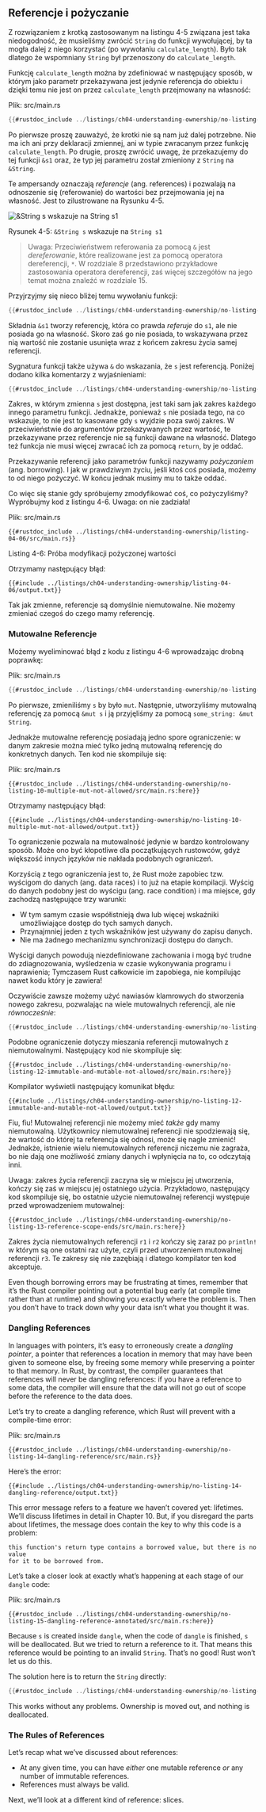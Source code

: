 ## Referencje i pożyczanie

Z rozwiązaniem z krotką zastosowanym na listingu 4-5 związana jest taka niedogodność,
że musieliśmy zwrócić `String` do funkcji wywołującej, by ta mogła dalej z niego korzystać
(po wywołaniu `calculate_length`). Było tak dlatego że wspomniany `String` był przenoszony do `calculate_length`.

Funkcję `calculate_length` można by zdefiniować w następujący sposób, w którym jako parametr przekazywana jest jedynie referencja do obiektu i dzięki temu nie jest on przez `calculate_length` przejmowany na własność:

<span class="filename">Plik: src/main.rs</span>

```rust
{{#rustdoc_include ../listings/ch04-understanding-ownership/no-listing-07-reference/src/main.rs:all}}
```
Po pierwsze proszę zauważyć, że krotki nie są nam już dalej potrzebne. Nie ma ich ani przy deklaracji zmiennej, ani w typie zwracanym przez funkcję `calculate_length`. Po drugie, proszę zwrócić uwagę, że przekazujemy do tej funkcji `&s1` oraz, że typ jej parametru został zmieniony z `String` na `&String`.

Te ampersandy oznaczają *referencje* (ang. references) i pozwalają na odnoszenie się (referowanie) do wartości bez przejmowania jej na własność.
Jest to zilustrowane na Rysunku 4-5.

<img alt="&String s wskazuje na String s1" src="img/trpl04-05.svg" class="center" />

<span class="caption">Rysunek 4-5: `&String s` wskazuje na `String s1`</span>

> Uwaga: Przeciwieństwem referowania za pomocą `&` jest *dereferowanie*,
> które realizowane jest za pomocą operatora dereferencji, `*`.
> W rozdziale 8 przedstawiono przykładowe zastosowania operatora dereferencji,
> zaś więcej szczegółów na jego temat można znaleźć w rozdziale 15.

Przyjrzyjmy się nieco bliżej temu wywołaniu funkcji:

```rust
{{#rustdoc_include ../listings/ch04-understanding-ownership/no-listing-07-reference/src/main.rs:here}}
```
Składnia `&s1` tworzy referencję, która co prawda *referuje* do `s1`, ale
nie posiada go na własność.
Skoro zaś go nie posiada, to wskazywana przez nią wartość nie zostanie
usunięta wraz z końcem zakresu życia samej referencji.

Sygnatura funkcji także używa `&` do wskazania, że `s` jest referencją.
Poniżej dodano kilka komentarzy z wyjaśnieniami:

```rust
{{#rustdoc_include ../listings/ch04-understanding-ownership/no-listing-08-reference-with-annotations/src/main.rs:here}}
```
Zakres, w którym zmienna `s` jest dostępna, jest taki sam jak zakres każdego innego parametru funkcji.
Jednakże, ponieważ `s` nie posiada tego, na co wskazuje, to nie jest to kasowane gdy `s` wyjdzie poza swój zakres.
W przeciwieństwie do argumentów przekazywanych przez wartość, te przekazywane przez referencje nie są funkcji dawane na własność.
Dlatego też funkcja nie musi więcej zwracać ich za pomocą `return`, by je oddać.

Przekazywanie referencji jako parametrów funkcji nazywamy *pożyczaniem* (ang. borrowing).
I jak w prawdziwym życiu, jeśli ktoś coś posiada, możemy to od niego pożyczyć.
W końcu jednak musimy mu to także oddać.

Co więc się stanie gdy spróbujemy zmodyfikować coś, co pożyczyliśmy?
Wypróbujmy kod z listingu 4-6. Uwaga: on nie zadziała!

<span class="filename">Plik: src/main.rs</span>

```rust,ignore,does_not_compile
{{#rustdoc_include ../listings/ch04-understanding-ownership/listing-04-06/src/main.rs}}
```

<span class="caption">Listing 4-6: Próba modyfikacji pożyczonej wartości</span>

Otrzymamy następujący błąd:

```text
{{#include ../listings/ch04-understanding-ownership/listing-04-06/output.txt}}
```

Tak jak zmienne, referencje są domyślnie niemutowalne.
Nie możemy zmieniać czegoś do czego mamy referencję.

### Mutowalne Referencje

Możemy wyeliminować błąd z kodu z listingu 4-6 wprowadzając drobną poprawkę:

<span class="filename">Plik: src/main.rs</span>

```rust
{{#rustdoc_include ../listings/ch04-understanding-ownership/no-listing-09-fixes-listing-04-06/src/main.rs}}
```

Po pierwsze, zmieniliśmy `s` by było `mut`. Następnie, utworzyliśmy mutowalną referencję za pomocą `&mut s` i ją przyjęliśmy za pomocą `some_string: &mut String`.

Jednakże mutowalne referencję posiadają jedno spore ograniczenie: w danym zakresie można mieć tylko jedną mutowalną referencję do konkretnych danych. Ten kod nie skompiluje się:

<span class="filename">Plik: src/main.rs</span>

```rust,ignore,does_not_compile
{{#rustdoc_include ../listings/ch04-understanding-ownership/no-listing-10-multiple-mut-not-allowed/src/main.rs:here}}
```

Otrzymamy następujący błąd:

```text
{{#include ../listings/ch04-understanding-ownership/no-listing-10-multiple-mut-not-allowed/output.txt}}
```

To ograniczenie pozwala na mutowalność jedynie w bardzo kontrolowany sposób.
Może ono być kłopotliwe dla początkujących rustowców, gdyż większość innych języków nie nakłada podobnych ograniczeń.

Korzyścią z tego ograniczenia jest to, że Rust może zapobiec tzw. wyścigom do danych (ang. data races) i to już na etapie kompilacji. Wyścig do danych podobny jest do wyścigu (ang. race condition) i ma miejsce, gdy zachodzą następujące trzy warunki:

* W tym samym czasie współistnieją dwa lub więcej wskaźniki umożliwiające dostęp do tych samych danych.
* Przynajmniej jeden z tych wskaźników jest używany do zapisu danych.
* Nie ma żadnego mechanizmu synchronizacji dostępu do danych.

Wyścigi danych powodują niezdefiniowane zachowania i mogą być trudne do zdiagnozowania, wyśledzenia w czasie wykonywania programu i naprawienia; Tymczasem Rust całkowicie im zapobiega, nie kompilując nawet kodu który je zawiera!

Oczywiście zawsze możemy użyć nawiasów klamrowych do stworzenia nowego zakresu, pozwalając na
wiele mutowalnych referencji, ale nie *równocześnie*:

```rust
{{#rustdoc_include ../listings/ch04-understanding-ownership/no-listing-11-muts-in-separate-scopes/src/main.rs:here}}
```

Podobne ograniczenie dotyczy mieszania referencji mutowalnych z niemutowalnymi. Następujący kod nie skompiluje się:

```rust,ignore,does_not_compile
{{#rustdoc_include ../listings/ch04-understanding-ownership/no-listing-12-immutable-and-mutable-not-allowed/src/main.rs:here}}
```

Kompilator wyświetli następujący komunikat błędu:

```text
{{#include ../listings/ch04-understanding-ownership/no-listing-12-immutable-and-mutable-not-allowed/output.txt}}
```

Fiu, fiu! Mutowalnej referencji nie możemy mieć *także* gdy mamy niemutowalną.
Użytkownicy niemutowalnej referencji nie spodziewają się, że wartość do której ta referencja się odnosi, może się nagle zmienić! Jednakże, istnienie wielu niemutowalnych referencji niczemu nie zagraża, bo nie dają one możliwość zmiany danych i wpłynięcia na to, co odczytają inni.

Uwaga: zakres życia referencji zaczyna się w miejscu jej utworzenia, kończy się zaś w miejscu jej ostatniego użycia. Przykładowo, następujący kod skompiluje się, bo ostatnie użycie niemutowalnej referencji występuje przed wprowadzeniem mutowalnej:

```rust,edition2018
{{#rustdoc_include ../listings/ch04-understanding-ownership/no-listing-13-reference-scope-ends/src/main.rs:here}}
```

Zakres życia niemutowalnych referencji `r1` i `r2` kończy się zaraz po `println!` w którym są one ostatni raz użyte, czyli przed utworzeniem mutowalnej referencji `r3`. Te zakresy się nie zazębiają i dlatego kompilator ten kod akceptuje.

Even though borrowing errors may be frustrating at times, remember that it’s the
Rust compiler pointing out a potential bug early (at compile time rather than
at runtime) and showing you exactly where the problem is. Then you don’t have
to track down why your data isn’t what you thought it was.

### Dangling References

In languages with pointers, it’s easy to erroneously create a *dangling
pointer*, a pointer that references a location in memory that may have been
given to someone else, by freeing some memory while preserving a pointer to
that memory. In Rust, by contrast, the compiler guarantees that references will
never be dangling references: if you have a reference to some data, the
compiler will ensure that the data will not go out of scope before the
reference to the data does.

Let’s try to create a dangling reference, which Rust will prevent with a
compile-time error:

<span class="filename">Plik: src/main.rs</span>

```rust,ignore,does_not_compile
{{#rustdoc_include ../listings/ch04-understanding-ownership/no-listing-14-dangling-reference/src/main.rs}}
```

Here’s the error:

```text
{{#include ../listings/ch04-understanding-ownership/no-listing-14-dangling-reference/output.txt}}
```

This error message refers to a feature we haven’t covered yet: lifetimes. We’ll
discuss lifetimes in detail in Chapter 10. But, if you disregard the parts
about lifetimes, the message does contain the key to why this code is a problem:

```text
this function's return type contains a borrowed value, but there is no value
for it to be borrowed from.
```

Let’s take a closer look at exactly what’s happening at each stage of our
`dangle` code:

<span class="filename">Plik: src/main.rs</span>

```rust,ignore,does_not_compile
{{#rustdoc_include ../listings/ch04-understanding-ownership/no-listing-15-dangling-reference-annotated/src/main.rs:here}}
```

Because `s` is created inside `dangle`, when the code of `dangle` is finished,
`s` will be deallocated. But we tried to return a reference to it. That means
this reference would be pointing to an invalid `String`. That’s no good! Rust
won’t let us do this.

The solution here is to return the `String` directly:

```rust
{{#rustdoc_include ../listings/ch04-understanding-ownership/no-listing-16-no-dangle/src/main.rs:here}}
```

This works without any problems. Ownership is moved out, and nothing is
deallocated.

### The Rules of References

Let’s recap what we’ve discussed about references:

* At any given time, you can have *either* one mutable reference *or* any
  number of immutable references.
* References must always be valid.

Next, we’ll look at a different kind of reference: slices.

